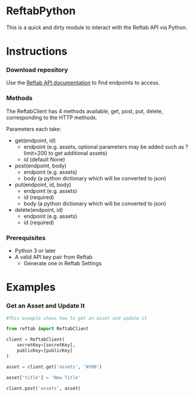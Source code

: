 ReftabPython
=============

This is a quick and dirty module to interact with the Reftab API via Python.

# Instructions

### Download repository

Use the [Reftab API documentation](https://www.reftab.com/api-docs) to find endpoints to access.

### Methods
The ReftabClient has 4 methods available, get, post, put, delete, corresponding to the HTTP methods.

Parameters each take:
* get(endpoint, id)
  * endpoint (e.g. assets, optional parameters may be added such as ?limit=200 to get additional assets)
  * id (default None)
* post(endpoint, body)
  * endpoint (e.g. assets)
  * body (a python dictionary which will be converted to json)
* put(endpoint, id, body)
  * endpoint (e.g. assets)
  * id (required)
  * body (a python dictionary which will be converted to json)
* delete(endpoint, id)
  * endpoint (e.g. assets)
  * id (required)

### Prerequisites

* Python 3 or later
* A valid API key pair from Reftab
  * Generate one in Reftab Settings
  
# Examples

### Get an Asset and Update It

```python
#This example shows how to get an asset and update it

from reftab import ReftabClient

client = ReftabClient(
    secretKey=[secretKey],
    publicKey=[publicKey]
)

asset = client.get('assets', 'NY00')

asset['title'] = 'New Title'

client.post('assets', asset)
```